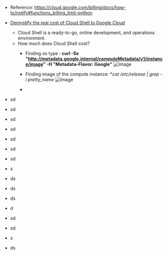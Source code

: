 - Reference: https://cloud.google.com/billing/docs/how-to/notify#functions_billing_limit-python

- [Demystify the real cost of Cloud Shell to Google Cloud](https://faun.pub/demystify-the-real-cost-of-cloud-shell-to-google-cloud-1946e54175ce)
  - Cloud Shell is a ready-to-go, online development, and operations environment.
  - How much does Cloud Shell cost? 
    - Finding os type : **curl -Ss "http://metadata.google.internal/computeMetadata/v1/instance/image" -H "Metadata-Flavor:  Google"**
![image](https://github.com/Ajit1279/GCP_Learning/assets/81754034/dcdb6fce-4c25-4c17-b04e-4aac216f9b70)

    - Finding image of the compute instance: **cat /etc/*release | grep -i pretty_name**
![image](https://github.com/Ajit1279/GCP_Learning/assets/81754034/884791b1-5102-4c49-8533-a935a4e0298a)

    -    
- sd
- sd
- sd
- sd
- sd
- sd
- sd
- s  
- ds
- ds
- ds
- d
- sd
- sd
- s
- ds 
